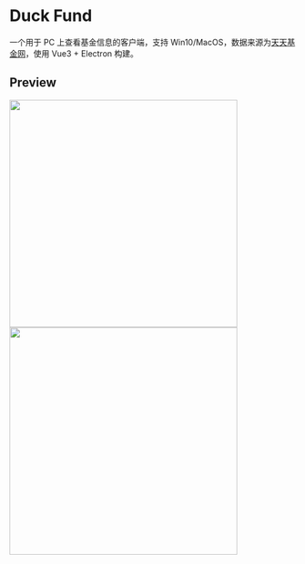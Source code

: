 # Duck Fund

一个用于 PC 上查看基金信息的客户端，支持 Win10/MacOS，数据来源为[天天基金网](https://fund.eastmoney.com/)，使用 Vue3 + Electron 构建。

## Preview

<img src="https://user-images.githubusercontent.com/26110333/103862532-3ec3d680-50fa-11eb-859f-a3a6991a3b12.png" width="400" /><img src="https://user-images.githubusercontent.com/26110333/103862833-bf82d280-50fa-11eb-8aae-bae3df1ce433.png" width="400" />
